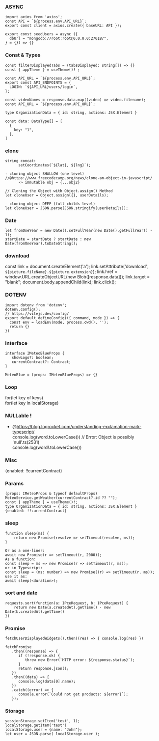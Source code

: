 ### ASYNC

```
import axios from 'axios';
const API = `${process.env.API_URL}`;
export const client = axios.create({ baseURL: API });

export const seedUsers = async ({  
  dbUrl = "mongodb://root:root@0.0.0.0:27018/",  
} = {}) => {}

```
  
### Const & Types

```
const filterDisplayedTabs = (tabsDisplayed: string[]) => {}
const { appTheme } = useTheme()! ;

const API_URL = `${process.env.API_URL}`;  
export const API_ENDPOINTS = {  
  LOGIN: `${API_URL}users/login`,  
};

const videoNames = response.data.map((video) => video.filename);
const API_URL = `${process.env.API_URL}`;

type OrganizationData = { id: string, actions: JSX.Element }   

const data: DataType[] = [
  {
    key: "1",
  },
]
```

### clone

```
string concat:
      setCoordinates(`${lat}, ${lng}`);
      
- cloning object SHALLOW (one level)
//@https://www.freecodecamp.org/news/clone-an-object-in-javascript/
      -> immutable obj = {...obj2}
      
// Cloning the Object with Object.assign() Method
let cloneUser = Object.assign({}, userDetails);

- cloning object DEEP (full childs level)
let cloneUser = JSON.parse(JSON.stringify(userDetails));
```

### Date

```
let fromOneYear = new Date().setFullYear(new Date().getFullYear() - 1);  
startDate = startDate ? startDate : new Date(fromOneYear).toDateString();
```

### download

const link = document.createElement('a');
link.setAttribute('download', `${picture.fileName}.${picture.extension}`);
link.href = window.URL.createObjectURL(new Blob([response.data]));
link.target = "blank";
document.body.appendChild(link);
link.click();

### DOTENV

```
import dotenv from 'dotenv';
dotenv.config();
// https://vitejs.dev/config/
export default defineConfig(({ command, mode }) => {
  const env = loadEnv(mode, process.cwd(), '');
  return {}
})
```

### Interface

```
interface IMeteoBlueProps {
   showLogo?: boolean;
   currentContract?: Contract;
}

MeteoBlue = (props: IMeteoBlueProps) => {}
```

### Loop

for(let key of keys)  
for(let key in localStorage)

### NULLable !

- @https://blog.logrocket.com/understanding-exclamation-mark-typescript/  
console.log(word.toLowerCase()) // Error: Object is possibly 'null'.ts(2531)  
console.log(word!.toLowerCase())  

### Misc

{enabled: !!currentContract}

### Params

```
(props: IMeteoProps & typeof defaultProps)  
MeteoService.getWeather(currentContract?.id ?? "");
const { appTheme } = useTheme()!;
type OrganizationData = { id: string, actions: JSX.Element }
{enabled: !!currentContract}
```
### sleep

```
function sleep(ms) {
    return new Promise(resolve => setTimeout(resolve, ms));
}

Or as a one-liner:
await new Promise(r => setTimeout(r, 2000));
As a function:
const sleep = ms => new Promise(r => setTimeout(r, ms));
or in Typescript:
const sleep = (ms: number) => new Promise((r) => setTimeout(r, ms));
use it as:
await sleep(<duration>);
```

### sort and date

```
requests.sort(function(a: IPceRequest, b: IPceRequest) {
    return new Date(a.createdAt).getTime() - new Date(b.createdAt).getTime()
})
```

### Promise

```
fetchUserDisplayedWidgets().then((res) => { console.log(res) })

fetchPromise
   .then((response) => {
      if (!response.ok) {
         throw new Error(`HTTP error: ${response.status}`);
      }
      return response.json();
   })
   .then((data) => {
      console.log(data[0].name);
   })
   .catch((error) => {
      console.error(`Could not get products: ${error}`);
   });
```

### Storage

```
sessionStorage.setItem('test', 1);  
localStorage.getItem('test')  
localStorage.user = {name: "John"};  
let user = JSON.parse( localStorage.user );  
```
